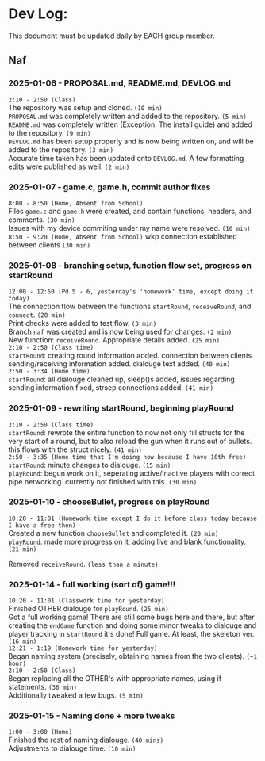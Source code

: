 # Dev Log:

This document must be updated daily by EACH group member.

## Naf

### 2025-01-06 - PROPOSAL.md, README.md, DEVLOG.md  
`2:10 - 2:50 (Class)`  
The repository was setup and cloned. `(10 min)`  
`PROPOSAL.md` was completely written and added to the repository. `(5 min)`  
`README.md` was completely written (Exception: The install guide) and added to the repository. `(9 min)`  
`DEVLOG.md` has been setup properly and is now being written on, and will be added to the repository. `(3 min)`  
Accurate time taken has been updated onto `DEVLOG.md`. A few formatting edits were published as well. `(2 min)`

### 2025-01-07 - game.c, game.h, commit author fixes
`8:00 - 8:50 (Home, Absent from School)`  
Files `game.c` and `game.h` were created, and contain functions, headers, and comments. `(30 min)`  
Issues with my device commiting under my name were resolved. `(10 min)`
`8:50 - 9:20 (Home, Absent from School)`
wkp connection established between clients `(30 min)`

### 2025-01-08 - branching setup, function flow set, progress on startRound
`12:00 - 12:50 (Pd 5 - 6, yesterday's 'homework' time, except doing it today)`  
The connection flow between the functions `startRound`, `receiveRound`, and `connect`. `(20 min)`  
Print checks were added to test flow. `(3 min)`  
Branch `naf` was created and is now being used for changes. `(2 min)`  
New function: `receiveRound`. Appropriate details added. `(25 min)`  
`2:10 - 2:50 (Class time)`  
`startRound`: creating round information added. connection between clients sending/receiving information added. dialouge text added. `(40 min)`  
`2:50 - 3:34 (Home time)`  
`startRound`: all dialouge cleaned up, sleep()s added, issues regarding sending information fixed, strsep connections added. `(41 min)`

### 2025-01-09 - rewriting startRound, beginning playRound
`2:10 - 2:50 (Class time)`  
`startRound`: rewrote the entire function to now not only fill structs for the very start of a round, but to also reload the gun when it runs out of bullets. this flows with the struct nicely. `(41 min)`  
`2:50 - 3:35 (Home time that I'm doing now because I have 10th free)`  
`startRound`: minute changes to dialouge. `(15 min)`  
`playRound`: begun work on it, seperating active/inactive players with correct pipe networking. currently not finished with this. `(30 min)`  

### 2025-01-10 - chooseBullet, progress on playRound
`10:20 - 11:01 (Homework time except I do it before class today because I have a free then)`  
Created a new function `chooseBullet` and completed it. `(20 min)`  
`playRound`: made more progress on it, adding live and blank functionality. `(21 min)` 
   
Removed `receiveRound`. `(less than a minute)`  

### 2025-01-14 - full working (sort of) game!!!
`10:20 - 11:01 (Classwork time for yesterday)`  
Finished OTHER dialouge for `playRound`. `(25 min)`  
Got a full working game! There are still some bugs here and there, but after creating the `endGame` function and doing some minor tweaks to dialouge and player tracking in `startRound` it's done! Full game. At least, the skeleton ver. `(16 min)`  
`12:21 - 1:19 (Homework time for yesterday)`  
Began naming system (precisely, obtaining names from the two clients). `(~1 hour)`  
`2:10 - 2:50 (Class)`  
Began replacing all the OTHER's with appropriate names, using if statements. `(36 min)`  
Additionally tweaked a few bugs. `(5 min)`

### 2025-01-15 - Naming done + more tweaks
`1:00 - 3:00 (Home)`  
Finished the rest of naming dialouge. `(40 mins)`  
Adjustments to dialouge time. `(10 min)`  
